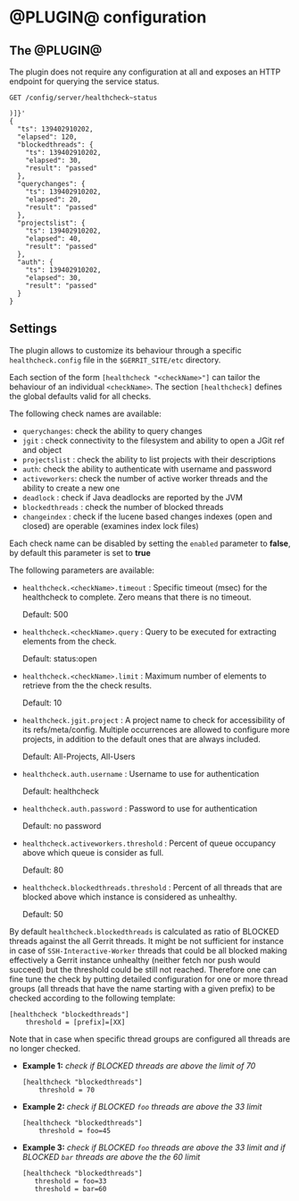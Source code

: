 @PLUGIN@ configuration
======================

The @PLUGIN@
------------

The plugin does not require any configuration at all and exposes an HTTP
endpoint for querying the service status.

```
GET /config/server/healthcheck~status

)]}'
{
  "ts": 139402910202,
  "elapsed": 120,
  "blockedthreads": {
    "ts": 139402910202,
    "elapsed": 30,
    "result": "passed"
  },
  "querychanges": {
    "ts": 139402910202,
    "elapsed": 20,
    "result": "passed"
  },
  "projectslist": {
    "ts": 139402910202,
    "elapsed": 40,
    "result": "passed"
  },
  "auth": {
    "ts": 139402910202,
    "elapsed": 30,
    "result": "passed"
  }
}
```

Settings
--------

The plugin allows to customize its behaviour through a specific
`healthcheck.config` file in the `$GERRIT_SITE/etc` directory.

Each section of the form `[healthcheck "<checkName>"]` can tailor the
behaviour of an individual `<checkName>`. The section `[healthcheck]`
defines the global defaults valid for all checks.

The following check names are available:

- `querychanges`: check the ability to query changes
- `jgit` : check connectivity to the filesystem and ability to open a JGit ref and object
- `projectslist` : check the ability to list projects with their descriptions
- `auth`: check the ability to authenticate with username and password
- `activeworkers`: check the number of active worker threads and the ability to create a new one
- `deadlock` : check if Java deadlocks are reported by the JVM
- `blockedthreads` : check the number of blocked threads
- `changeindex` : check if the lucene based changes indexes (open and closed) are operable (examines
   index lock files)

Each check name can be disabled by setting the `enabled` parameter to **false**,
by default this parameter is set to **true**

The following parameters are available:

- `healthcheck.<checkName>.timeout` : Specific timeout (msec) for the
  healthcheck to complete. Zero means that there is no timeout.

  Default: 500

- `healthcheck.<checkName>.query` : Query to be executed for extracting
   elements from the check.

  Default: status:open

- `healthcheck.<checkName>.limit` : Maximum number of elements to retrieve from
  the the check results.

  Default: 10

- `healthcheck.jgit.project` : A project name to check for accessibility of its refs/meta/config.
   Multiple occurrences are allowed to configure more projects, in addition
   to the default ones that are always included.

  Default: All-Projects, All-Users

 - `healthcheck.auth.username` : Username to use for authentication

   Default: healthcheck

 - `healthcheck.auth.password` : Password to use for authentication
 
   Default: no password

 - `healthcheck.activeworkers.threshold` : Percent of queue occupancy above which queue is consider 
    as full.

   Default: 80

 - `healthcheck.blockedthreads.threshold` : Percent of all threads that are blocked above which instance
   is considered as unhealthy.

   Default: 50

By default `healthcheck.blockedthreads` is calculated as ratio of BLOCKED threads against the all
Gerrit threads. It might be not sufficient for instance in case of `SSH-Interactive-Worker` threads
that could be all blocked making effectively a Gerrit instance unhealthy (neither fetch nor push
would succeed) but the threshold could be still not reached. Therefore one can fine tune the check
by putting detailed configuration for one or more thread groups (all threads that have the name
starting with a given prefix) to be checked according to the following template:

```
[healthcheck "blockedthreads"]
    threshold = [prefix]=[XX]
```

Note that in case when specific thread groups are configured all threads are no longer checked.

* **Example 1:** _check if BLOCKED threads are above the limit of 70_

   ```
   [healthcheck "blockedthreads"]
       threshold = 70
   ```

* **Example 2:** _check if BLOCKED `foo` threads are above the 33 limit_

   ```
   [healthcheck "blockedthreads"]
       threshold = foo=45
   ```

* **Example 3:** _check if BLOCKED `foo` threads are above the 33 limit and if BLOCKED `bar`_
  _threads are above the the 60 limit_

   ```
   [healthcheck "blockedthreads"]
      threshold = foo=33
      threshold = bar=60
   ```
